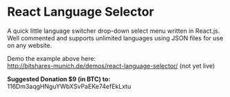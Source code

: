 # React Language Selector
A quick little language switcher drop-down select menu written in React.js. Well commented and supports unlimited languages using JSON files for use on any website.

Demo the example above here:<br> 
http://bitshares-munich.de/demos/react-language-selector/ (not yet live)

<b>Suggested Donation $9 (in BTC) to:</b><br> 
116Dm3aqgHNguYWbXSvPaEKe74efEkLxtu
